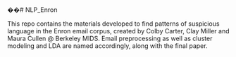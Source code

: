 ��# NLP_Enron

This repo contains the materials developed to find patterns of suspicious language in the Enron email corpus, created by Colby Carter, Clay Miller and Maura Cullen @ Berkeley MIDS. Email preprocessing as well as cluster modeling and LDA are named accordingly, along with the final paper.
